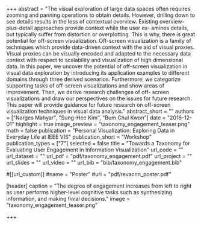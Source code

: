 +++
abstract = "The visual exploration of large data spaces often requires zooming and panning operations to obtain details. However, drilling down to see details results in the loss of contextual overview. Existing overview-plus-detail approaches provide context while the user ex- amines details, but typically suffer from distortion or overplotting. This is why, there is great potential for off-screen visualization. Off-screen visualization is a family of techniques which provide data-driven context with the aid of visual proxies. Visual proxies can be visually encoded and adapted to the necessary data context with respect to scalability and visualization of high dimensional data. In this paper, we uncover the potential of off-screen visualization in visual data exploration by introducing its application examples to different domains through three derived scenarios. Furthermore, we categorize supporting tasks of off-screen visualizations and show areas of improvement. Then, we derive research challenges of off- screen visualizations and draw our perspectives on the issues for future research. This paper will provide guidance for future research on off-screen visualization techniques in visual data analysis."
abstract_short = ""
authors = ["Narges Mahyar", "Sung-Hee Kim", "Bum Chul Kwon"]
date = "2016-12-01"
highlight = true
image_preview = "taxonomy_engagement_teaser.png"
math = false
publication = "Personal Visualization: Exploring Data in Everyday Life at IEEE VIS"
publication_short = "Workshop"
publication_types = ["7"]
selected = false
title = "Towards a Taxonomy for Evaluating User Engagement in Information Visualization"
url_code = ""
url_dataset = ""
url_pdf = "pdf/taxonomy_engagement.pdf"
url_project = ""
url_slides = ""
url_video = ""
url_bib = "bib/taxonomy_engagement.bib"

#[[url_custom]]
#name = "Poster"
#url = "pdf/revacnn_poster.pdf"

[header]
  caption = "The degree of engagement increases from left to right as user performs higher-level cognitive tasks such as synthesizing information, and making finial decisions."
  image = "taxonomy_engagement_teaser.png"

+++

